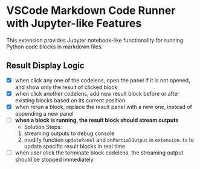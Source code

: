 # VSCode Markdown Code Runner with Jupyter-like Features

This extension provides Jupyter notebook-like functionality for running Python code blocks in markdown files.

## Result Display Logic
- [x] when click any one of the codelens, open the panel if it is not opened, and show only the result of clicked block
- [x] when click another codelens, add new result block before or after existing blocks based on its current position
- [x] when rerun a block, replace the result panel with a new one, instead of appending a new panel
- [ ] **when a block is running, the result block should stream outputs**
  - Solution Steps:
  1. streaming outputs to debug console
  2. modify function `updatePanel` and `onPartialOutput` in `extension.ts` to update specific result blocks in real time
- [ ] when user click the terminate block codelens, the streaming output should be stopped immediately
